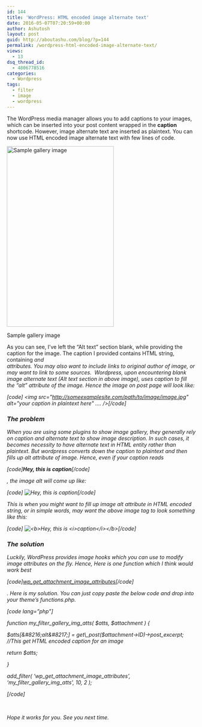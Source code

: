 ```yaml
---
id: 144
title: 'WordPress: HTML encoded image alternate text'
date: 2016-05-07T07:20:59+00:00
author: Ashutosh
layout: post
guid: http://aboutashu.com/blog/?p=144
permalink: /wordpress-html-encoded-image-alternate-text/
views:
  - 13
dsq_thread_id:
  - 4806778516
categories:
  - Wordpress
tags:
  - filter
  - image
  - wordpress
---
```

The WordPress media manager allows you to add captions to your images, which can be inserted into your post content wrapped in the **caption** shortcode. However, image alternate text are inserted as plaintext. You can now use HTML encoded image alternate text with few lines of code.

<div id="attachment_145" style="width: 295px" class="wp-caption aligncenter">
  <a href="http://aboutashu.com/blog/wp-content/uploads/2016/05/image_alt.png"><img class="wp-image-145 size-full" title="Image alternate text" src="http://aboutashu.com/blog/wp-content/uploads/2016/05/image_alt.png" alt="Sample gallery image" width="285" height="480" srcset="http://107.170.45.123/blog/wp-content/uploads/2016/05/image_alt.png 285w, http://107.170.45.123/blog/wp-content/uploads/2016/05/image_alt-178x300.png 178w" sizes="(max-width: 285px) 100vw, 285px" /></a>
  
  <p class="wp-caption-text">
    Sample gallery image
  </p>
</div>

As you can see, I&#8217;ve left the &#8220;Alt text&#8221; section blank, while providing the caption for the image. The caption I provided contains HTML string, containing <i> and <br> attributes. You may also want to include links to original author of image, or may want to link to some sources.  Wordpress, upon encountering blank image alternate text (Alt text section in above image), uses caption to fill the &#8220;alt&#8221; attribute of the image. Hence the image on post page will look like:

[code] <img src="http://someexamplesite.com/path/to/image/image.jpg" alt="your caption in plaintext here" &#8230;. />[/code]

### The problem

When you are using some plugins to show image gallery, they generally rely on caption and alternate text to show image description. In such cases, it becomes necessity to have alternate text in HTML entity rather than plaintext. But wordpress converts down the caption to plaintext and then fills up alt attribute of image. Hence, even if your caption reads
  
[code]<b>Hey, this is <i>caption</i></b>[/code]
  
, the image alt will come up like:

[code] <img src="http://image-url/image.jpg" alt="Hey, this is caption" />[/code]

This is when you might want to fill up image alt attribute in HTML encoded string, or in simple words, may want the above image tag to look something like this:

[code] <img src="http://image-url/image.jpg" alt="<b>Hey, this is <i>caption</i></b>" />[/code]

### The solution

Luckily, WordPress provides image hooks which you can use to modify image attributes on the fly. Hence, Here is one function which I think would work best
  
[code]<a href="https://developer.wordpress.org/reference/hooks/wp\_get\_attachment\_image\_attributes/">wp\_get\_attachment\_image\_attributes</a>[/code]
   
. Here is my solution. You can just copy paste the below code and drop into your theme&#8217;s functions.php.

[code lang=&#8221;php&#8221;]

function my\_filter\_gallery\_img\_atts( $atts, $attachment ) {
  
$atts[&#8216;alt&#8217;] = get\_post($attachment->ID)->post\_excerpt; //This get HTML encoded caption for an image
  
return $atts;
  
}
  
add\_filter( &#8216;wp\_get\_attachment\_image\_attributes&#8217;, &#8216;my\_filter\_gallery\_img_atts&#8217;, 10, 2 );

[/code]

&nbsp;

Hope it works for you. See you next time.